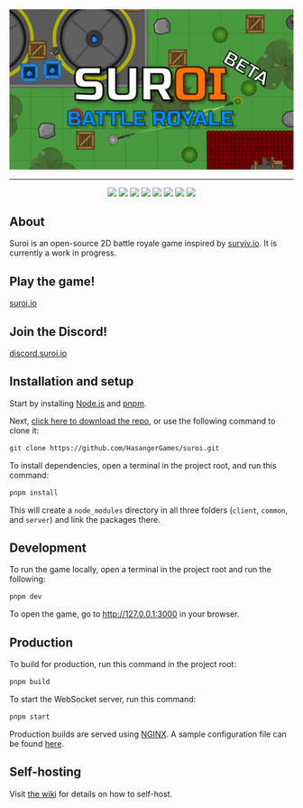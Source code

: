 <div align="center">
  <img src="./client/public/img/backgrounds/github-background.png" alt="Suroi">
  <hr>
</div>


<div align="center">
  <img src="https://img.shields.io/badge/node.js%20-%23339933.svg?style=for-the-badge&logo=nodedotjs&logoColor=white">
  <img src="https://img.shields.io/badge/typescript-%233178C6?style=for-the-badge&logo=typescript&logoColor=white">
  <img src="https://img.shields.io/badge/pixijs%20-%23e22162.svg?style=for-the-badge">
  <img src="https://img.shields.io/badge/uwebsockets.js%20-%23000000.svg?style=for-the-badge">
  <img src="https://img.shields.io/badge/html-%23E34F26?style=for-the-badge&logo=html5&logoColor=white">
  <img src="https://img.shields.io/badge/css-%231572B6?style=for-the-badge&logo=css3">
  <img src="https://img.shields.io/badge/sass-%23CC6699?style=for-the-badge&logo=sass&logoColor=white">
  <img src="https://img.shields.io/badge/webpack-%231C78C0.svg?style=for-the-badge&logo=webpack">
</div>

## About
Suroi is an open-source 2D battle royale game inspired by [surviv.io](https://survivio.fandom.com/wiki/Surviv.io_Wiki). It is currently a work in progress.

## Play the game!
[suroi.io](https://suroi.io)

## Join the Discord!
[discord.suroi.io](https://discord.suroi.io)

## Installation and setup
Start by installing [Node.js](https://nodejs.org) and [pnpm](https://pnpm.io).

Next, [click here to download the repo](https://github.com/HasangerGames/suroi/archive/refs/heads/master.zip), or use the following command to clone it:
```sh
git clone https://github.com/HasangerGames/suroi.git
```

To install dependencies, open a terminal in the project root, and run this command:
```sh
pnpm install
```

This will create a `node_modules` directory in all three folders (`client`, `common`, and `server`) and link the packages there.

## Development
To run the game locally, open a terminal in the project root and run the following:

```sh
pnpm dev
```
To open the game, go to http://127.0.0.1:3000 in your browser.

## Production
To build for production, run this command in the project root:
```sh
pnpm build
```

To start the WebSocket server, run this command:
```sh
pnpm start
```

Production builds are served using [NGINX](https://nginx.org). A sample configuration file can be found [here](nginx.conf).

## Self-hosting
Visit [the wiki](https://github.com/HasangerGames/suroi/wiki/Self%E2%80%90hosting) for details on how to self-host.
